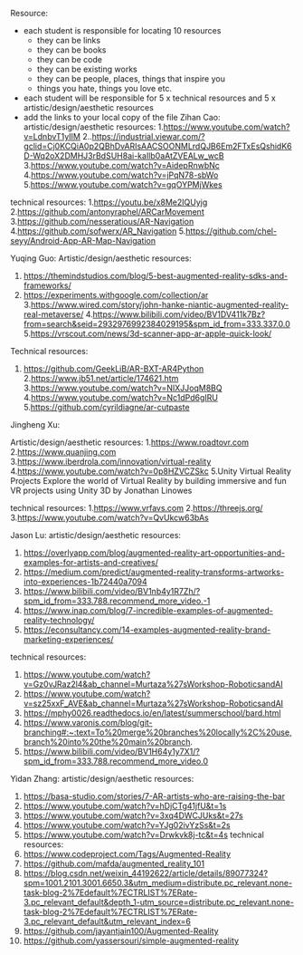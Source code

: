 Resource:
* each student is responsible for locating 10 resources
   * they can be links
   * they can be books
   * they can be code
   * they can be existing works
   * they can be people, places, things that inspire you
   * things you hate, things you love etc.
* each student will be responsible for 5 x technical resources and 5 x artistic/design/aesthetic resources
* add the links to your local copy of the file
Zihan Cao:
artistic/design/aesthetic resources:
1.https://www.youtube.com/watch?v=LdnbvT1yIIM
2..https://industrial.viewar.com/?gclid=Cj0KCQiA0p2QBhDvARIsAACSOONMLrdQJB6Em2FTxEsQshidK6D-Wq2oX2DMHJ3rBdSUH8ai-kaIlb0aAtZVEALw_wcB
3.https://www.youtube.com/watch?v=AidepRnwbNc
4.https://www.youtube.com/watch?v=jPqN78-sbWo
5.https://www.youtube.com/watch?v=gqOYPMjWkes




 technical resources:
1.https://youtu.be/x8Me2IQUyjg
2.https://github.com/antonyraphel/ARCarMovement
3.https://github.com/nesseratious/AR-Navigation
4.https://github.com/sofwerx/AR_Navigation
5.https://github.com/chel-seyy/Android-App-AR-Map-Navigation










Yuqing Guo:
Artistic/design/aesthetic resources:
1. https://themindstudios.com/blog/5-best-augmented-reality-sdks-and-frameworks/
2. https://experiments.withgoogle.com/collection/ar
3.https://www.wired.com/story/john-hanke-niantic-augmented-reality-real-metaverse/
4.https://www.bilibili.com/video/BV1DV411k7Bz?from=search&seid=2932976992384029195&spm_id_from=333.337.0.0
5.https://vrscout.com/news/3d-scanner-app-ar-apple-quick-look/


Technical resources:
1. https://github.com/GeekLiB/AR-BXT-AR4Python
2.https://www.jb51.net/article/174621.htm
3.https://www.youtube.com/watch?v=NIXJJoqM8BQ
4.https://www.youtube.com/watch?v=Nc1dPd6gIRU
5.https://github.com/cyrildiagne/ar-cutpaste






Jingheng Xu:


Artistic/design/aesthetic resources:
1.https://www.roadtovr.com
2.https://www.quanjing.com
3.https://www.iberdrola.com/innovation/virtual-reality
4.https://www.youtube.com/watch?v=0p8HZVCZSkc
5.Unity Virtual Reality Projects Explore the world of Virtual Reality by building immersive and fun VR projects using Unity 3D by Jonathan Linowes


technical resources:
1.https://www.vrfavs.com
2.https://threejs.org/
3.https://www.youtube.com/watch?v=QvUkcw63bAs






Jason Lu: 
artistic/design/aesthetic resources: 
1. https://overlyapp.com/blog/augmented-reality-art-opportunities-and-examples-for-artists-and-creatives/        
2. https://medium.com/predict/augmented-reality-transforms-artworks-into-experiences-1b72440a7094        
3. https://www.bilibili.com/video/BV1nb4y1R7Zh/?spm_id_from=333.788.recommend_more_video.-1        
4. https://www.inap.com/blog/7-incredible-examples-of-augmented-reality-technology/
5. https://econsultancy.com/14-examples-augmented-reality-brand-marketing-experiences/

  technical resources:
1. https://www.youtube.com/watch?v=Gz0vJRaz2l4&ab_channel=Murtaza%27sWorkshop-RoboticsandAI
2. https://www.youtube.com/watch?v=sz25xxF_AVE&ab_channel=Murtaza%27sWorkshop-RoboticsandAI
3. https://mphy0026.readthedocs.io/en/latest/summerschool/bard.html        
4. https://www.varonis.com/blog/git-branching#:~:text=To%20merge%20branches%20locally%2C%20use,branch%20into%20the%20main%20branch.        
5. https://www.bilibili.com/video/BV1H64y1y7X1/?spm_id_from=333.788.recommend_more_video.0 




Yidan Zhang:
artistic/design/aesthetic resources:
1. https://basa-studio.com/stories/7-AR-artists-who-are-raising-the-bar
2. https://www.youtube.com/watch?v=hDjCTg41jfU&t=1s
3. https://www.youtube.com/watch?v=3xq4DWCJUks&t=27s
4. https://www.youtube.com/watch?v=YJg02ivYzSs&t=2s
5. https://www.youtube.com/watch?v=Drwkvk8j-tc&t=4s
 technical resources:
1. https://www.codeproject.com/Tags/Augmented-Reality
2. https://github.com/mafda/augmented_reality_101
3. https://blog.csdn.net/weixin_44192622/article/details/89077324?spm=1001.2101.3001.6650.3&utm_medium=distribute.pc_relevant.none-task-blog-2%7Edefault%7ECTRLIST%7ERate-3.pc_relevant_default&depth_1-utm_source=distribute.pc_relevant.none-task-blog-2%7Edefault%7ECTRLIST%7ERate-3.pc_relevant_default&utm_relevant_index=6
4. https://github.com/jayantjain100/Augmented-Reality
5. https://github.com/yassersouri/simple-augmented-reality
